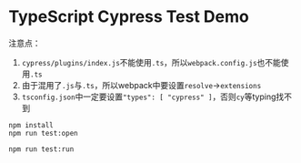 TypeScript Cypress Test Demo
=========================================

注意点：

1. `cypress/plugins/index.js`不能使用`.ts`，所以`webpack.config.js`也不能使用`.ts`
2. 由于混用了`.js`与`.ts`，所以webpack中要设置`resolve`->`extensions`
3. `tsconfig.json`中一定要设置`"types": [ "cypress" ]`，否则`cy`等typing找不到

```
npm install
npm run test:open

npm run test:run
```
